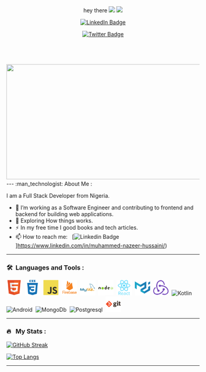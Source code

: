 <div id="header" align="center">
   hey there
  <img src="https://media.giphy.com/media/hvRJCLFzcasrR4ia7z/giphy.gif" width="30px"/>
</h1>
  <img src="https://media.giphy.com/media/fvx95jkua5th3YeThr/giphy.gif" width="100"/>
</div>
<div id="badges">
  <p align="center"> <a href="https://www.linkedin.com/in/muhammed-nazeer-hussaini/">
    <img src="https://img.shields.io/badge/LinkedIn-blue?style=for-the-badge&logo=linkedin&logoColor=white" alt="LinkedIn Badge"/>
  </a> </p>
  <p align="center"> <a href="https://twitter.com/_nazeer24">
    <img src="https://img.shields.io/badge/Twitter-blue?style=for-the-badge&logo=twitter&logoColor=white" alt="Twitter Badge"/>
  </a> </p>
  <p align="center">
  <img src="https://komarev.com/ghpvc/?username=your-github-username&style=flat-square&color=blue" alt=""/>
  </p>
  <h1>
 
</div>
<div align="center">
  <img src="https://media.giphy.com/media/dWesBcTLavkZuG35MI/giphy.gif" width="600" height="300"/>
</div>
---
:man_technologist: About Me :

I am a Full Stack Developer from Nigeria.

- 🔭 I’m working as a Software Engineer and contributing to frontend and backend for building web applications.
- 🌱 Exploring How things works.
- ⚡ In my free time I good books and tech articles.
- 📫 How to reach me: &nbsp; [![Linkedin Badge](https://img.shields.io/badge/-muhammed-blue?style=flat&logo=Linkedin&logoColor=white)]https://www.linkedin.com/in/muhammed-nazeer-hussaini/)


---

### 🛠 &nbsp;Languages and Tools :

<p>
  <img src="https://github.com/devicons/devicon/blob/master/icons/html5/html5-original.svg" title="HTML5" alt="HTML" width="40" height="40"/>&nbsp;
  <img src="https://github.com/devicons/devicon/blob/master/icons/css3/css3-plain-wordmark.svg"  title="CSS3" alt="CSS" width="40" height="40"/>&nbsp;
<img src="https://github.com/devicons/devicon/blob/master/icons/javascript/javascript-original.svg" title="JavaScript" alt="JavaScript" width="40" height="40"/>&nbsp;
<img src="https://github.com/devicons/devicon/blob/master/icons/firebase/firebase-plain-wordmark.svg" title="Firebase" alt="Firebase" width="40" height="40"/>&nbsp;
<img src="https://github.com/devicons/devicon/blob/master/icons/mysql/mysql-original-wordmark.svg" title="MySQL"  alt="MySQL" width="40" height="40"/>&nbsp;
<img src="https://github.com/devicons/devicon/blob/master/icons/nodejs/nodejs-original-wordmark.svg" title="NodeJS" alt="NodeJS" width="40" height="40"/>&nbsp;
<img src="https://github.com/devicons/devicon/blob/master/icons/react/react-original-wordmark.svg" title="React" alt="React" width="40" height="40"/>&nbsp;
<img src="https://github.com/devicons/devicon/blob/master/icons/materialui/materialui-original.svg" title="Material UI" alt="Material UI" width="40" height="40"/>&nbsp;
<img src="https://github.com/devicons/devicon/blob/master/icons/redux/redux-original.svg" title="Redux" alt="Redux " width="40" height="40"/>&nbsp;
<img src="https://www.vectorlogo.zone/logos/kotlinlang/kotlinlang-icon.svg" title="Kotlin"  alt="Kotlin" width="40" height="40"/>&nbsp;
<img src="https://www.vectorlogo.zone/logos/android/android-ar21.svg" title="Android"  alt="Android" width="40" height="40"/>&nbsp;
<img src="https://www.vectorlogo.zone/logos/mongodb/mongodb-ar21.svg" title="MongoDb"  alt="MongoDb" width="40" height="40"/>&nbsp;
 <img src="https://www.vectorlogo.zone/logos/postgresql/postgresql-ar21.svg" title="Postgresql"  alt="Postgresql" width="40" height="40"/>&nbsp;
<img src="https://github.com/devicons/devicon/blob/master/icons/git/git-original-wordmark.svg" title="Git" **alt="Git" width="40" height="40"/>&nbsp;
</p>

---

### 🔥 &nbsp; My Stats :
[![GitHub Streak](http://github-readme-streak-stats.herokuapp.com?user=muhammednazeer&theme=dark&background=000000)](https://git.io/streak-stats)

[![Top Langs](https://github-readme-stats.vercel.app/api/top-langs/?username=muhammednazeer&layout=compact&theme=vision-friendly-dark)](https://github.com/anuraghazra/github-readme-stats)

---
